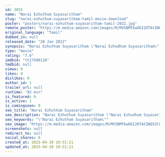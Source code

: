 ```yaml
---
id: 3055
name: "Narai Ezhuthum Suyasaritham"
slug: "narai-ezhuthum-suyasaritham-tamil-movie-download"
poster: "posters/narai-ezhuthum-suyasaritham-tamil-2022.jpg"
remote_poster: "https://m.media-amazon.com/images/M/MV5BMTkwOGI2OTAtZWQ5ZC00MDA2LWJjYzctNzVjYjYzZGNmZTc4XkEyXkFqcGc@._V1_SX300.jpg"
original_language: "Tamil"
dubbed_in: null
released_date: "28 Jan 2022"
synopsis: "Narai Ezhuthum Suyasaritham \"Narai Ezhudhum Suyasaritham\" is a tamil film that was written by Manikandan, who is known for his works in Sillu Karupatti, Vikram Vedha, Yeley. This film was initially screened in 2015 for celebrities..."
type: "movie"
rating: "7.6"
imdbid: "tt17508126"
tmdbid: null
views: 0
likes: 0
dislikes: 0
author_id: 1
trailer_url: null
runtime: "82 min"
is_featured: 0
is_active: 1
is_comingsoon: 0
seo_title: "Narai Ezhuthum Suyasaritham"
seo_description: "Narai Ezhuthum Suyasaritham \"Narai Ezhudhum Suyasaritham\" is a tamil film that was written by Manikandan, who is known for his works in Sillu Karupatti, Vikram Vedha, Yeley. This film was initially screened in 2015 for celebrities..."
seo_keywords: "\"Narai Ezhuthum Suyasaritham\""
seo_image: "https://m.media-amazon.com/images/M/MV5BMTkwOGI2OTAtZWQ5ZC00MDA2LWJjYzctNzVjYjYzZGNmZTc4XkEyXkFqcGc@._V1_SX300.jpg"
screenshots: null
redirect_to: null
social_shares: 0
created_at: 2025-04-10 19:51:21
updated_at: 2025-04-10 19:51:21
---
```


